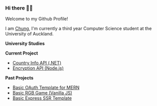 ### Hi there 🙋‍♂️

Welcome to my Github Profile! 

I am <a href="http://chunghak.tech">Chung</a>, I'm currently a third year Computer Science student at the University of Auckland. 

**University Studies**


**Current Project**
- <a href="https://github.com/chunghakngor/country-api"> Country Info API (.NET) </a>
- <a href="https://github.com/chunghakngor/"> Encryption API (Node.js) <a/>


**Past Projects**
- <a href="https://github.com/chunghakngor/OAuth"> Basic OAuth Template for MERN </a>
- <a href="https://github.com/chunghakngor/RGB-Color-Game"> Basic RGB Game (Vanilla JS) </a>
- <a href="https://github.com/chunghakngor/express-template"> Basic Express SSR Template </a>

<!--
**chunghakngor/chunghakngor** is a ✨ _special_ ✨ repository because its `README.md` (this file) appears on your GitHub profile.

Here are some ideas to get you started:
- 🔭 I’m currently working on ...
- 🌱 I’m currently learning ...
- 👯 I’m looking to collaborate on ...
- 🤔 I’m looking for help with ...
- 💬 Ask me about ...
- 📫 How to reach me: ...
- 😄 Pronouns: ...
- ⚡ Fun fact: ...
-->
